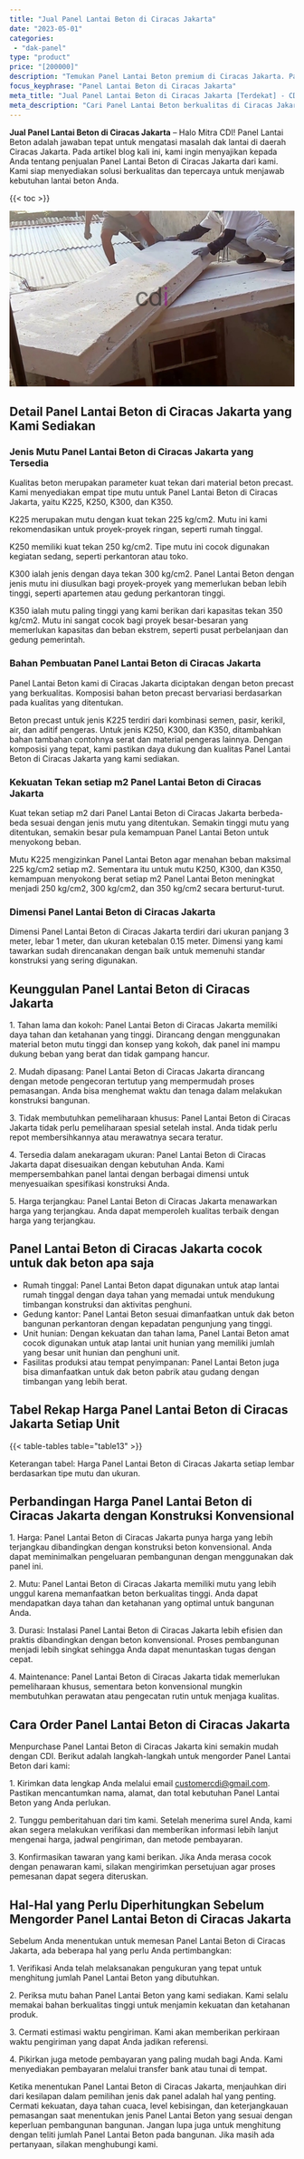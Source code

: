 ```yaml
---
title: "Jual Panel Lantai Beton di Ciracas Jakarta"
date: "2023-05-01"
categories:
 - "dak-panel"
type: "product"
price: "[200000]"
description: "Temukan Panel Lantai Beton premium di Ciracas Jakarta. Panel Lantai Beton dirancang untuk kebutuhan konstruksi modern dengan performa prima. Hubungi kami sekarang."
focus_keyphrase: "Panel Lantai Beton di Ciracas Jakarta"
meta_title: "Jual Panel Lantai Beton di Ciracas Jakarta [Terdekat] - CDI"
meta_description: "Cari Panel Lantai Beton berkualitas di Ciracas Jakarta?. Kami menyediakan Panel Lantai Beton premium untuk pembangunan. Penawaran spesial hanya di sini."
---
```


**Jual Panel Lantai Beton di Ciracas Jakarta** – Halo Mitra CDI! Panel Lantai Beton adalah jawaban tepat untuk mengatasi masalah dak lantai di daerah Ciracas Jakarta. Pada artikel blog kali ini, kami ingin menyajikan kepada Anda tentang penjualan Panel Lantai Beton di Ciracas Jakarta dari kami. Kami siap menyediakan solusi berkualitas dan tepercaya untuk menjawab kebutuhan lantai beton Anda.

{{< toc >}}

![Jual Panel Lantai Beton di Ciracas Jakarta](/images/dak-panel/dak-panel-01.jpg)

## Detail Panel Lantai Beton di Ciracas Jakarta yang Kami Sediakan

### Jenis Mutu Panel Lantai Beton di Ciracas Jakarta yang Tersedia

Kualitas beton merupakan parameter kuat tekan dari material beton precast. Kami menyediakan empat tipe mutu untuk Panel Lantai Beton di Ciracas Jakarta, yaitu K225, K250, K300, dan K350.

K225 merupakan mutu dengan kuat tekan 225 kg/cm2. Mutu ini kami rekomendasikan untuk proyek-proyek ringan, seperti rumah tinggal.

K250 memiliki kuat tekan 250 kg/cm2. Tipe mutu ini cocok digunakan kegiatan sedang, seperti perkantoran atau toko.

K300 ialah jenis dengan daya tekan 300 kg/cm2. Panel Lantai Beton dengan jenis mutu ini diusulkan bagi proyek-proyek yang memerlukan beban lebih tinggi, seperti apartemen atau gedung perkantoran tinggi.

K350 ialah mutu paling tinggi yang kami berikan dari kapasitas tekan 350 kg/cm2. Mutu ini sangat cocok bagi proyek besar-besaran yang memerlukan kapasitas dan beban ekstrem, seperti pusat perbelanjaan dan gedung pemerintah.

### Bahan Pembuatan Panel Lantai Beton di Ciracas Jakarta

Panel Lantai Beton kami di Ciracas Jakarta diciptakan dengan beton precast yang berkualitas. Komposisi bahan beton precast bervariasi berdasarkan pada kualitas yang ditentukan.

Beton precast untuk jenis K225 terdiri dari kombinasi semen, pasir, kerikil, air, dan aditif pengeras. Untuk jenis K250, K300, dan K350, ditambahkan bahan tambahan contohnya serat dan material pengeras lainnya. Dengan komposisi yang tepat, kami pastikan daya dukung dan kualitas Panel Lantai Beton di Ciracas Jakarta yang kami sediakan.

### Kekuatan Tekan setiap m2 Panel Lantai Beton di Ciracas Jakarta

Kuat tekan setiap m2 dari Panel Lantai Beton di Ciracas Jakarta berbeda-beda sesuai dengan jenis mutu yang ditentukan. Semakin tinggi mutu yang ditentukan, semakin besar pula kemampuan Panel Lantai Beton untuk menyokong beban.

Mutu K225 mengizinkan Panel Lantai Beton agar menahan beban maksimal 225 kg/cm2 setiap m2. Sementara itu untuk mutu K250, K300, dan K350, kemampuan menyokong berat setiap m2 Panel Lantai Beton meningkat menjadi 250 kg/cm2, 300 kg/cm2, dan 350 kg/cm2 secara berturut-turut.

### Dimensi Panel Lantai Beton di Ciracas Jakarta

Dimensi Panel Lantai Beton di Ciracas Jakarta terdiri dari ukuran panjang 3 meter, lebar 1 meter, dan ukuran ketebalan 0.15 meter. Dimensi yang kami tawarkan sudah direncanakan dengan baik untuk memenuhi standar konstruksi yang sering digunakan.

## Keunggulan Panel Lantai Beton di Ciracas Jakarta

1\.  Tahan lama dan kokoh: Panel Lantai Beton di Ciracas Jakarta memiliki daya tahan dan ketahanan yang tinggi. Dirancang dengan menggunakan material beton mutu tinggi dan konsep yang kokoh, dak panel ini mampu dukung beban yang berat dan tidak gampang hancur.

2\.  Mudah dipasang: Panel Lantai Beton di Ciracas Jakarta dirancang dengan metode pengecoran tertutup yang mempermudah proses pemasangan. Anda bisa menghemat waktu dan tenaga dalam melakukan konstruksi bangunan.

3\.  Tidak membutuhkan pemeliharaan khusus: Panel Lantai Beton di Ciracas Jakarta tidak perlu pemeliharaan spesial setelah instal. Anda tidak perlu repot membersihkannya atau merawatnya secara teratur.

4\.  Tersedia dalam anekaragam ukuran: Panel Lantai Beton di Ciracas Jakarta dapat disesuaikan dengan kebutuhan Anda. Kami mempersembahkan panel lantai dengan berbagai dimensi untuk menyesuaikan spesifikasi konstruksi Anda.

5\.  Harga terjangkau: Panel Lantai Beton di Ciracas Jakarta menawarkan harga yang terjangkau. Anda dapat memperoleh kualitas terbaik dengan harga yang terjangkau.

## Panel Lantai Beton di Ciracas Jakarta cocok untuk dak beton apa saja

*   Rumah tinggal: Panel Lantai Beton dapat digunakan untuk atap lantai rumah tinggal dengan daya tahan yang memadai untuk mendukung timbangan konstruksi dan aktivitas penghuni.
*   Gedung kantor: Panel Lantai Beton sesuai dimanfaatkan untuk dak beton bangunan perkantoran dengan kepadatan pengunjung yang tinggi.
*   Unit hunian: Dengan kekuatan dan tahan lama, Panel Lantai Beton amat cocok digunakan untuk atap lantai unit hunian yang memiliki jumlah yang besar unit hunian dan penghuni unit.
*   Fasilitas produksi atau tempat penyimpanan: Panel Lantai Beton juga bisa dimanfaatkan untuk dak beton pabrik atau gudang dengan timbangan yang lebih berat.

## Tabel Rekap Harga Panel Lantai Beton di Ciracas Jakarta Setiap Unit

{{< table-tables table="table13" >}}

Keterangan tabel: Harga Panel Lantai Beton di Ciracas Jakarta setiap lembar berdasarkan tipe mutu dan ukuran.

## Perbandingan Harga Panel Lantai Beton di Ciracas Jakarta dengan Konstruksi Konvensional

1\.  Harga: Panel Lantai Beton di Ciracas Jakarta punya harga yang lebih terjangkau dibandingkan dengan konstruksi beton konvensional. Anda dapat meminimalkan pengeluaran pembangunan dengan menggunakan dak panel ini.

2\.  Mutu: Panel Lantai Beton di Ciracas Jakarta memiliki mutu yang lebih unggul karena memanfaatkan beton berkualitas tinggi. Anda dapat mendapatkan daya tahan dan ketahanan yang optimal untuk bangunan Anda.

3\.  Durasi: Instalasi Panel Lantai Beton di Ciracas Jakarta lebih efisien dan praktis dibandingkan dengan beton konvensional. Proses pembangunan menjadi lebih singkat sehingga Anda dapat menuntaskan tugas dengan cepat.

4\.  Maintenance: Panel Lantai Beton di Ciracas Jakarta tidak memerlukan pemeliharaan khusus, sementara beton konvensional mungkin membutuhkan perawatan atau pengecatan rutin untuk menjaga kualitas.

## Cara Order Panel Lantai Beton di Ciracas Jakarta

Menpurchase Panel Lantai Beton di Ciracas Jakarta kini semakin mudah dengan CDI. Berikut adalah langkah-langkah untuk mengorder Panel Lantai Beton dari kami:

1\.  Kirimkan data lengkap Anda melalui email customercdi@gmail.com. Pastikan mencantumkan nama, alamat, dan total kebutuhan Panel Lantai Beton yang Anda perlukan.

2\.  Tunggu pemberitahuan dari tim kami. Setelah menerima surel Anda, kami akan segera melakukan verifikasi dan memberikan informasi lebih lanjut mengenai harga, jadwal pengiriman, dan metode pembayaran.

3\.  Konfirmasikan tawaran yang kami berikan. Jika Anda merasa cocok dengan penawaran kami, silakan mengirimkan persetujuan agar proses pemesanan dapat segera diteruskan.

## Hal-Hal yang Perlu Diperhitungkan Sebelum Mengorder Panel Lantai Beton di Ciracas Jakarta

Sebelum Anda menentukan untuk memesan Panel Lantai Beton di Ciracas Jakarta, ada beberapa hal yang perlu Anda pertimbangkan:

1\.  Verifikasi Anda telah melaksanakan pengukuran yang tepat untuk menghitung jumlah Panel Lantai Beton yang dibutuhkan.

2\.  Periksa mutu bahan Panel Lantai Beton yang kami sediakan. Kami selalu memakai bahan berkualitas tinggi untuk menjamin kekuatan dan ketahanan produk.

3\.  Cermati estimasi waktu pengiriman. Kami akan memberikan perkiraan waktu pengiriman yang dapat Anda jadikan referensi.

4\.  Pikirkan juga metode pembayaran yang paling mudah bagi Anda. Kami menyediakan pembayaran melalui transfer bank atau tunai di tempat.

Ketika menentukan Panel Lantai Beton di Ciracas Jakarta, menjauhkan diri dari kesilapan dalam pemilihan jenis dak panel adalah hal yang penting. Cermati kekuatan, daya tahan cuaca, level kebisingan, dan keterjangkauan pemasangan saat menentukan jenis Panel Lantai Beton yang sesuai dengan keperluan pembangunan bangunan. Jangan lupa juga untuk menghitung dengan teliti jumlah Panel Lantai Beton pada bangunan. Jika masih ada pertanyaan, silakan menghubungi kami.